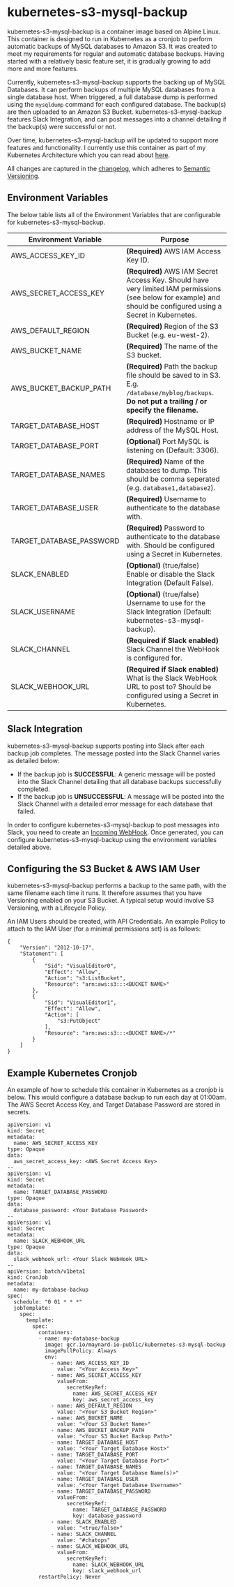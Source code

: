 # kubernetes-s3-mysql-backup

kubernetes-s3-mysql-backup is a container image based on Alpine Linux. This container is designed to run in Kubernetes as a cronjob to perform automatic backups of MySQL databases to Amazon S3. It was created to meet my requirements for regular and automatic database backups. Having started with a relatively basic feature set, it is gradually growing to add more and more features.

Currently, kubernetes-s3-mysql-backup supports the backing up of MySQL Databases. It can perform backups of multiple MySQL databases from a single database host. When triggered, a full database dump is performed using the `mysqldump` command for each configured database. The backup(s) are then uploaded to an Amazon S3 Bucket. kubernetes-s3-mysql-backup features Slack Integration, and can post messages into a channel detailing if the backup(s) were successful or not.

Over time, kubernetes-s3-mysql-backup will be updated to support more features and functionality. I currently use this container as part of my Kubernetes Architecture which you can read about [here](https://benjamin.maynard.io/this-blog-now-runs-on-kubernetes-heres-the-architecture/).

All changes are captured in the [changelog](CHANGELOG.md), which adheres to [Semantic Versioning](https://semver.org/spec/vadheres2.0.0.html).


## Environment Variables

The below table lists all of the Environment Variables that are configurable for kubernetes-s3-mysql-backup.

| Environment Variable        | Purpose                                                                                                          |
| --------------------------- |------------------------------------------------------------------------------------------------------------------|
| AWS_ACCESS_KEY_ID           | **(Required)** AWS IAM Access Key ID.                                                                            |
| AWS_SECRET_ACCESS_KEY       | **(Required)** AWS IAM Secret Access Key. Should have very limited IAM permissions (see below for example) and should be configured using a Secret in Kubernetes.                                                                                                         |
| AWS_DEFAULT_REGION          | **(Required)** Region of the S3 Bucket (e.g. eu-west-2).                                                         |
| AWS_BUCKET_NAME             | **(Required)** The name of the S3 bucket.                                                                        |
| AWS_BUCKET_BACKUP_PATH      | **(Required)** Path the backup file should be saved to in S3. E.g. `/database/myblog/backups`. **Do not put a trailing / or specify the filename.**                                                                                                        |
| TARGET_DATABASE_HOST        | **(Required)** Hostname or IP address of the MySQL Host.                                                         |
| TARGET_DATABASE_PORT        | **(Optional)** Port MySQL is listening on (Default: 3306).                                                       |
| TARGET_DATABASE_NAMES       | **(Required)** Name of the databases to dump. This should be comma seperated (e.g. `database1,database2`).       |
| TARGET_DATABASE_USER        | **(Required)** Username to authenticate to the database with.                                                    |
| TARGET_DATABASE_PASSWORD    | **(Required)** Password to authenticate to the database with. Should be configured using a Secret in Kubernetes. |
| SLACK_ENABLED               | **(Optional)** (true/false) Enable or disable the Slack Integration (Default False).                             |
| SLACK_USERNAME              | **(Optional)** (true/false) Username to use for the Slack Integration (Default: kubernetes-s3-mysql-backup).            |
| SLACK_CHANNEL               | **(Required if Slack enabled)** Slack Channel the WebHook is configured for.                                     |
| SLACK_WEBHOOK_URL           | **(Required if Slack enabled)** What is the Slack WebHook URL to post to? Should be configured using a Secret in Kubernetes.                                                                                                                                      |


## Slack Integration

kubernetes-s3-mysql-backup supports posting into Slack after each backup job completes. The message posted into the Slack Channel varies as detailed below:

* If the backup job is **SUCCESSFUL**: A generic message will be posted into the Slack Channel detailing that all database backups successfully completed.
* If the backup job is **UNSUCCESSFUL**: A message will be posted into the Slack Channel with a detailed error message for each database that failed.

In order to configure kubernetes-s3-mysql-backup to post messages into Slack, you need to create an [Incoming WebHook](https://api.slack.com/incoming-webhooks). Once generated, you can configure kubernetes-s3-mysql-backup using the environment variables detailed above.

## Configuring the S3 Bucket & AWS IAM User

kubernetes-s3-mysql-backup performs a backup to the same path, with the same filename each time it runs. It therefore assumes that you have Versioning enabled on your S3 Bucket. A typical setup would involve S3 Versioning, with a Lifecycle Policy.

An IAM Users should be created, with API Credentials. An example Policy to attach to the IAM User (for a minimal permissions set) is as follows:

```
{
    "Version": "2012-10-17",
    "Statement": [
        {
            "Sid": "VisualEditor0",
            "Effect": "Allow",
            "Action": "s3:ListBucket",
            "Resource": "arn:aws:s3:::<BUCKET NAME>"
        },
        {
            "Sid": "VisualEditor1",
            "Effect": "Allow",
            "Action": [
                "s3:PutObject"
            ],
            "Resource": "arn:aws:s3:::<BUCKET NAME>/*"
        }
    ]
}
```


## Example Kubernetes Cronjob

An example of how to schedule this container in Kubernetes as a cronjob is below. This would configure a database backup to run each day at 01:00am. The AWS Secret Access Key, and Target Database Password are stored in secrets.

```
apiVersion: v1
kind: Secret
metadata:
  name: AWS_SECRET_ACCESS_KEY
type: Opaque
data:
  aws_secret_access_key: <AWS Secret Access Key>
--
apiVersion: v1
kind: Secret
metadata:
  name: TARGET_DATABASE_PASSWORD
type: Opaque
data:
  database_password: <Your Database Password>
--
apiVersion: v1
kind: Secret
metadata:
  name: SLACK_WEBHOOK_URL
type: Opaque
data:
  slack_webhook_url: <Your Slack WebHook URL>
--
apiVersion: batch/v1beta1
kind: CronJob
metadata:
  name: my-database-backup
spec:
  schedule: "0 01 * * *"
  jobTemplate:
    spec:
      template:
        spec:
          containers:
          - name: my-database-backup
            image: gcr.io/maynard-io-public/kubernetes-s3-mysql-backup
            imagePullPolicy: Always
            env:
              - name: AWS_ACCESS_KEY_ID
                value: "<Your Access Key>"
              - name: AWS_SECRET_ACCESS_KEY
                valueFrom:
                   secretKeyRef:
                     name: AWS_SECRET_ACCESS_KEY
                     key: aws_secret_access_key
              - name: AWS_DEFAULT_REGION
                value: "<Your S3 Bucket Region>"
              - name: AWS_BUCKET_NAME
                value: "<Your S3 Bucket Name>"
              - name: AWS_BUCKET_BACKUP_PATH
                value: "<Your S3 Bucket Backup Path>"
              - name: TARGET_DATABASE_HOST
                value: "<Your Target Database Host>"
              - name: TARGET_DATABASE_PORT
                value: "<Your Target Database Port>"
              - name: TARGET_DATABASE_NAMES
                value: "<Your Target Database Name(s)>"
              - name: TARGET_DATABASE_USER
                value: "<Your Target Database Username>"
              - name: TARGET_DATABASE_PASSWORD
                valueFrom:
                   secretKeyRef:
                     name: TARGET_DATABASE_PASSWORD
                     key: database_password
              - name: SLACK_ENABLED
                value: "<true/false>"
              - name: SLACK_CHANNEL
                value: "#chatops"
              - name: SLACK_WEBHOOK_URL
                valueFrom:
                   secretKeyRef:
                     name: SLACK_WEBHOOK_URL
                     key: slack_webhook_url
          restartPolicy: Never
```